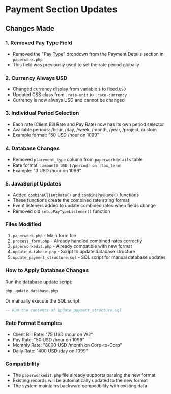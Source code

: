 # Payment Section Updates

## Changes Made

### 1. Removed Pay Type Field
- Removed the "Pay Type" dropdown from the Payment Details section in `paperwork.php`
- This field was previously used to set the rate period globally

### 2. Currency Always USD
- Changed currency display from variable `$` to fixed `USD`
- Updated CSS class from `.rate-unit` to `.rate-currency`
- Currency is now always USD and cannot be changed

### 3. Individual Period Selection
- Each rate (Client Bill Rate and Pay Rate) now has its own period selector
- Available periods: /hour, /day, /week, /month, /year, /project, custom
- Example format: "50 USD /hour on 1099"

### 4. Database Changes
- Removed `placement_type` column from `paperworkdetails` table
- Rate format: `[amount] USD [/period] on [tax_term]`
- Example: "3 USD /hour on 1099"

### 5. JavaScript Updates
- Added `combineClientRate()` and `combinePayRate()` functions
- These functions create the combined rate string format
- Event listeners added to update combined rates when fields change
- Removed old `setupPayTypeListener()` function

### Files Modified
1. `paperwork.php` - Main form file
2. `process_form.php` - Already handled combined rates correctly
3. `paperworkedit.php` - Already compatible with new format
4. `update_database.php` - Script to update database structure
5. `update_payment_structure.sql` - SQL script for manual database updates

### How to Apply Database Changes
Run the database update script:
```bash
php update_database.php
```

Or manually execute the SQL script:
```sql
-- Run the contents of update_payment_structure.sql
```

### Rate Format Examples
- Client Bill Rate: "75 USD /hour on W2"
- Pay Rate: "50 USD /hour on 1099"
- Monthly Rate: "8000 USD /month on Corp-to-Corp"
- Daily Rate: "400 USD /day on 1099"

### Compatibility
- The `paperworkedit.php` file already supports parsing the new format
- Existing records will be automatically updated to the new format
- The system maintains backward compatibility with existing data
